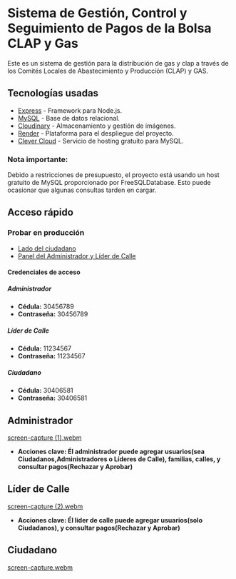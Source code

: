# Sistema de Gestión, Control y Seguimiento de Pagos de la Bolsa CLAP y Gas

Este es un sistema de gestión para la distribución de gas y clap a través de los Comités Locales de Abastecimiento y Producción (CLAP) y GAS.

## Tecnologías usadas

- [Express](https://expressjs.com/) - Framework para Node.js.
- [MySQL](https://www.mysql.com/) - Base de datos relacional.
- [Cloudinary](https://cloudinary.com/) - Almacenamiento y gestión de imágenes.
- [Render](https://render.com/) - Plataforma para el despliegue del proyecto.
- [Clever Cloud](clever-cloud.com/product/mysql/) - Servicio de hosting gratuito para MySQL.

### Nota importante:
Debido a restricciones de presupuesto, el proyecto está usando un host gratuito de MySQL proporcionado por FreeSQLDatabase. Esto puede ocasionar que algunas consultas tarden en cargar.

## Acceso rápido

### Probar en producción

- [Lado del ciudadano](https://sis3-clap-gas.onrender.com/)
- [Panel del Administrador y Líder de Calle](https://sis3-clap-gas.onrender.com/admin_panel)

#### Credenciales de acceso

##### Administrador
- **Cédula:** 30456789
- **Contraseña:** 30456789

##### Líder de Calle
- **Cédula:** 11234567
- **Contraseña:** 11234567

##### Ciudadano
- **Cédula:** 30406581
- **Contraseña:** 30406581

## Administrador
[screen-capture (1).webm](https://github.com/user-attachments/assets/9060ab82-f3f5-4d46-8d5f-6434ba74e90c)

- **Acciones clave: Él administrador puede agregar usuarios(sea Ciudadanos,Administradores o Líderes de Calle), familias, calles, y consultar pagos(Rechazar y Aprobar)**

## Líder de Calle
[screen-capture (2).webm](https://github.com/user-attachments/assets/5156e221-0b5f-4ef4-915d-a2d857577f4e)
- **Acciones clave: Él líder de calle puede agregar usuarios(solo Ciudadanos), y consultar pagos(Rechazar y Aprobar)**

## Ciudadano
[screen-capture.webm](https://github.com/user-attachments/assets/447b837e-e8e8-47d3-b147-8c4841466ea9)







